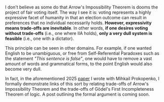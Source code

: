 I don't believe as some do that Arrow's Impossibility Theorem is dooms the project of fair voting itself. The way I see it is: voting represents a highly expressive facet of humanity in that an election outcome can result in preferences that no individual necessarily holds. **However, expressivity means trade-offs are inevitable**. In other words, **if one desires voting without trade-offs** (i.e., one where IIA holds), **only a very dull system is feasible** (i.e., one with a dictator).

This principle can be seen in other domains. For example, if one wanted English to be unambiguous, or free from Self-Referential Paradoxes such as the statement *"This sentence is false"*, one would have to remove a vast amount of words and grammatical forms, to the point English would also become very dull.

In fact, in the aforementioned 2025 [paper](https://arxiv.org/abs/2504.06589) I wrote with Mihkail Prokopenko, I formally demonstrate links of this sort by relating trade-offs of Arrow's Impossibility Theorem and the trade-offs of Gödel's First Incompleteness Theorem of logic. A post outlining the formal argument is coming soon.